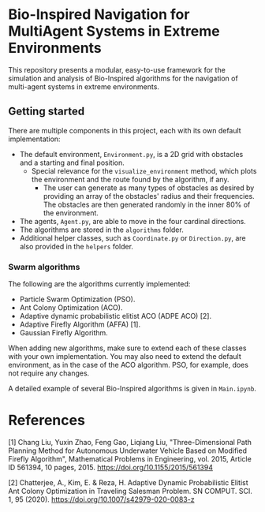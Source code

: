 # Bio-Inspired Navigation for MultiAgent Systems in Extreme Environments

This repository presents a modular,
easy-to-use framework for the simulation and analysis of Bio-Inspired algorithms for
the navigation of multi-agent systems in extreme environments.

## Getting started

There are multiple components in this project, each with its own default implementation:

- The default environment, `Environment.py`, is a 2D grid with obstacles and a starting and final position.
  - Special relevance for the  `visualize_environment` method, which plots the environment and the route found by the
    algorithm, if any.
    - The user can generate as many types of obstacles as desired
      by providing an array of the obstacles' radius and their frequencies. 
      The obstacles are then generated randomly in the inner 80% of the environment.
- The agents, `Agent.py`, are able to move in the four cardinal directions.
- The algorithms are stored in the `algorithms` folder.
- Additional helper classes, such as `Coordinate.py` or `Direction.py`, are also provided in the `helpers` folder.


### Swarm algorithms

The following are the algorithms currently implemented:
- Particle Swarm Optimization (PSO).
- Ant Colony Optimization (ACO).
- Adaptive dynamic probabilistic elitist ACO (ADPE ACO) [2].
- Adaptive Firefly Algorithm (AFFA) [1].
- Gaussian Firefly Algorithm.

When adding new algorithms, make sure to extend each of these classes with your own implementation.
You may also need to extend the default environment, as in the case of the ACO algorithm.
PSO, for example, does not require any changes.

A detailed example of several Bio-Inspired algorithms is given in `Main.ipynb`.

# References

[1] Chang Liu, Yuxin Zhao, Feng Gao, Liqiang Liu, "Three-Dimensional Path Planning Method for Autonomous Underwater
Vehicle Based on Modified Firefly Algorithm", Mathematical Problems in Engineering, vol. 2015, Article ID 561394, 
10 pages, 2015. https://doi.org/10.1155/2015/561394

[2] Chatterjee, A., Kim, E. & Reza, H. Adaptive Dynamic Probabilistic Elitist Ant Colony Optimization in Traveling 
Salesman Problem. SN COMPUT. SCI. 1, 95 (2020). https://doi.org/10.1007/s42979-020-0083-z
